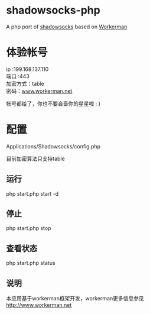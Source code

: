 # shadowsocks-php
A php port of [shadowsocks](https://github.com/shadowsocks/shadowsocks) based on [Workerman](https://github.com/walkor/Workerman)

# 体验帐号
ip :199.168.137.110  
端口 :443  
加密方式：table  
密码：www.workerman.net  

帐号都给了，你也不要吝啬你的星星啦 : )

# 配置
Applications/Shadowsocks/config.php

目前加密算法只支持table

## 运行

php start.php start -d

## 停止

php start.php stop

## 查看状态

php start.php status

## 说明

本应用基于workerman框架开发，workerman更多信息参见 http://www.workerman.net
